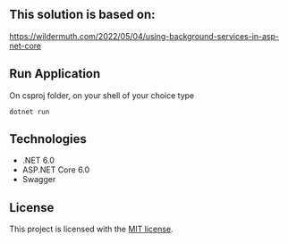 ## This solution is based on:

https://wildermuth.com/2022/05/04/using-background-services-in-asp-net-core

## Run Application
On csproj folder, on your shell of your choice type
```text
dotnet run
```


## Technologies
* .NET 6.0
* ASP.NET Core 6.0
* Swagger

## License
This project is licensed with the [MIT license](LICENSE).
